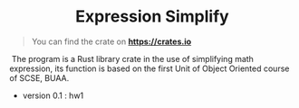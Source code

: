 # <div align="center">Expression Simplify</div>

> You can find the crate on **https://crates.io**

​	The program is a Rust library crate in the use of simplifying math expression, its function is based on the first Unit of Object Oriented course of SCSE, BUAA.

* version 0.1 : hw1


